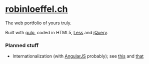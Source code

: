 # [robinloeffel.ch](https://robinloeffel.ch)

The web portfolio of yours truly.

Built with [gulp](https://github.com/gulpjs/gulp), coded in HTML5, [Less](https://github.com/less/less-docs) and [jQuery](https://github.com/jquery/jquery).

### Planned stuff
* Internationalization (with [AngularJS](https://github.com/angular/angular.js/) probably); see [this](https://support.google.com/webmasters/answer/2620865) and [that](https://support.google.com/webmasters/answer/189077?hl=en&ref_topic=2370587)

